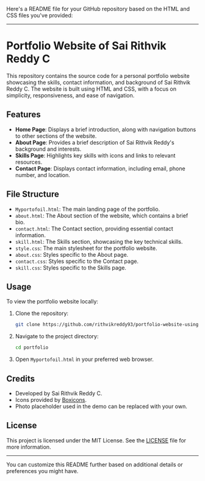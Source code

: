 Here's a README file for your GitHub repository based on the HTML and CSS files you've provided:

---

# Portfolio Website of Sai Rithvik Reddy C

This repository contains the source code for a personal portfolio website showcasing the skills, contact information, and background of Sai Rithvik Reddy C. The website is built using HTML and CSS, with a focus on simplicity, responsiveness, and ease of navigation.

## Features

- **Home Page**: Displays a brief introduction, along with navigation buttons to other sections of the website.
- **About Page**: Provides a brief description of Sai Rithvik Reddy's background and interests.
- **Skills Page**: Highlights key skills with icons and links to relevant resources.
- **Contact Page**: Displays contact information, including email, phone number, and location.

## File Structure

- `Myportofoil.html`: The main landing page of the portfolio.
- `about.html`: The About section of the website, which contains a brief bio.
- `contact.html`: The Contact section, providing essential contact information.
- `skill.html`: The Skills section, showcasing the key technical skills.
- `style.css`: The main stylesheet for the portfolio website.
- `about.css`: Styles specific to the About page.
- `contact.css`: Styles specific to the Contact page.
- `skill.css`: Styles specific to the Skills page.

## Usage

To view the portfolio website locally:

1. Clone the repository:
   ```bash
   git clone https://github.com/rithvikreddy93/portfolio-website-using-HTML-CSS
   ```

2. Navigate to the project directory:
   ```bash
   cd portfolio
   ```

3. Open `Myportofoil.html` in your preferred web browser.

## Credits

- Developed by Sai Rithvik Reddy C.
- Icons provided by [Boxicons](https://boxicons.com/).
- Photo placeholder used in the demo can be replaced with your own.

## License

This project is licensed under the MIT License. See the [LICENSE](https://github.com/rithvikreddy93/portfolio-website-using-HTML-CSS/commit/e41731361db30da19afd0b0892ce18199ae0500d) file for more information.

---

You can customize this README further based on additional details or preferences you might have.
